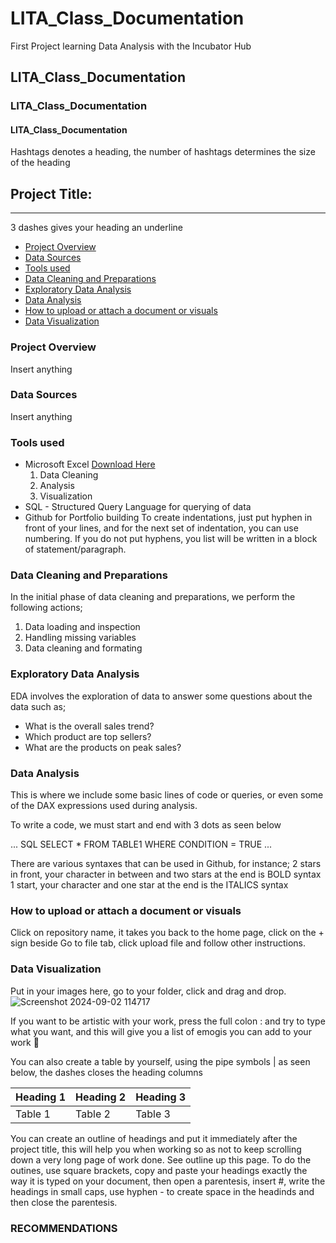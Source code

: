 # LITA_Class_Documentation
First Project learning Data Analysis with the Incubator Hub
## LITA_Class_Documentation
### LITA_Class_Documentation
#### LITA_Class_Documentation
Hashtags denotes a heading, the number of hashtags determines the size of the heading

## Project Title: 
---
3 dashes gives your heading an underline

- [Project Overview](#project-overview)
- [Data Sources](data-sources)
- [Tools used](tools-used)
- [Data Cleaning and Preparations](data-cleaning-and-preparations)
- [Exploratory Data Analysis](exploratory-data-analysis)
- [Data Analysis](data-analysis)
- [How to upload or attach a document or visuals](how-to-upload-or-attach-a-document-or-visuals)
- [Data Visualization](data-visualization)

### Project Overview
Insert anything

### Data Sources
Insert anything

### Tools used
- Microsoft Excel [Download Here](https://www.microsoft.com)
  1. Data Cleaning
  2. Analysis
  3. Visualization
- SQL - Structured Query Language for querying of data
- Github for Portfolio building
To create indentations, just put hyphen in front of your lines, and for the next set of indentation, you can use numbering.
If you do not put hyphens, you list will be written in a block of statement/paragraph.

### Data Cleaning and Preparations
In the initial phase of data cleaning and preparations, we perform the following actions;
1. Data loading and inspection
2. Handling missing variables
3. Data cleaning and formating

### Exploratory Data Analysis
EDA involves the exploration of data to answer some questions about the data such as;
- What is the overall sales trend?
- Which product are top sellers?
- What are the products on peak sales?

### Data Analysis
This is where we include some basic lines of code or queries, or even some of the DAX expressions used during analysis. 

To write a code, we must start and end with 3 dots as seen below

... SQL
SELECT * FROM TABLE1
WHERE CONDITION = TRUE
...

There are various syntaxes that can be used in Github, for instance;
2 stars in front, your character in between and two stars at the end is BOLD syntax
1 start, your character and one star at the end is the ITALICS syntax


### How to upload or attach a document or visuals
Click on repository name, it takes you back to the home page, click on the + sign beside Go to file tab, click upload file and follow other instructions.

### Data Visualization
Put in your images here, go to your folder, click and drag and drop.
![Screenshot 2024-09-02 114717](https://github.com/user-attachments/assets/a29f7caf-7d48-401b-a9a5-57b71c1fa392)

If you want to be artistic with your work, press the full colon : and try to type what you want, and this will give you a list of emogis you can add to your work 
🥇

You can also create a table by yourself, using the pipe symbols | as seen below, the dashes closes the heading columns

| Heading 1 | Heading 2 | Heading 3|
|-----------|-----------|----------|
| Table 1   | Table 2   | Table 3  |

You can create an outline of headings and put it immediately after the project title, this will help you when working so as not to keep scrolling down a very long page of work done. See outline up this page.
To do the outines, use square brackets, copy and paste your headings exactly the way it is typed on your document, then open a parentesis, insert #, write the headings in small caps, use hyphen - to create space in the headinds and then close the parentesis. 

### RECOMMENDATIONS
